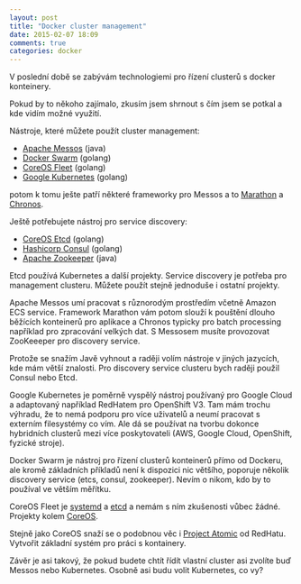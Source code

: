 ```yaml
---
layout: post
title: "Docker cluster management"
date: 2015-02-07 18:09
comments: true
categories: docker
---
```



V poslední době se zabývám technologiemi pro řízení clusterů s docker konteinery.

Pokud by to někoho zajímalo, zkusím jsem shrnout s čím jsem se potkal a kde vidím možné využití.

Nástroje, které můžete použít cluster management:

- [Apache Messos](http://mesos.apache.org/) (java)
- [Docker Swarm](https://github.com/docker/swarm/) (golang)
- [CoreOS Fleet](https://coreos.com/using-coreos/clustering/) (golang)
- [Google Kubernetes](http://kubernetes.io/) (golang)

potom k tomu ješte patří některé frameworky pro Messos a to [Marathon](https://mesosphere.github.io/marathon/) a [Chronos](http://airbnb.github.io/chronos/).

Ještě potřebujete nástroj pro service discovery:

- [CoreOS Etcd](https://coreos.com/using-coreos/etcd/) (golang)
- [Hashicorp Consul](https://consul.io/) (golang)
- [Apache Zookeeper](http://zookeeper.apache.org/) (java)

Etcd používá Kubernetes a další projekty. Service discovery je potřeba pro management clusteru. Můžete použít stejně jednoduše i ostatní projekty.

Apache Messos umí pracovat s různorodým prostředím včetně Amazon ECS service. Framework Marathon vám potom slouží k pouštění dlouho běžících konteinerů pro aplikace a Chronos typicky pro batch processing například pro zpracování velkých dat. S Messosem musíte provozovat ZooKeeeper pro discovery service.

Protože se snažím Javě vyhnout a raději volím nástroje v jiných jazycích, kde mám větší znalosti. Pro discovery service clusteru bych raději použil Consul nebo Etcd. 

Google Kubernetes je poměrně vyspělý nástroj používaný pro Google Cloud a adaptovaný například RedHatem pro OpenShift V3. Tam mám trochu výhradu, že to nemá podporu pro více uživatelů a neumí pracovat s externím filesystémy co vím. Ale dá se používat na tvorbu dokonce hybridních clusterů mezi více poskytovateli (AWS, Google Cloud, OpenShift, fyzické stroje). 

Docker Swarm je nástroj pro řízení clusterů konteinerů přímo od Dockeru, ale kromě základních příkladů není k dispozici nic většího, poporuje několik discovery service (etcs, consul, zookeeper). Nevím o nikom, kdo by to používal ve větším měřítku.

CoreOS Fleet je [systemd](https://coreos.com/using-coreos/systemd/) a [etcd](https://coreos.com/using-coreos/etcd/) a nemám s ním zkušenosti vůbec žádné. Projekty kolem [CoreOS](https://coreos.com/). 

Stejně jako CoreOS snaží se o podobnou věc i [Project Atomic](http://www.projectatomic.io/) od RedHatu. Vytvořit základní systém pro práci s kontainery. 

Závěr je asi takový, že pokud budete chtít řídít vlastní cluster asi zvolíte buď Messos nebo Kubernetes. Osobně asi budu volit Kubernetes, co vy?
